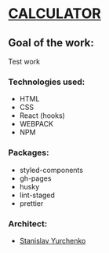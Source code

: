 # [CALCULATOR](https://stanislavyurchenko.github.io/calculator/.)

## Goal of the work:

Test work

### Technologies used:

- HTML
- CSS
- React (hooks)
- WEBPACK
- NPM

### Packages:

- styled-components
- gh-pages
- husky
- lint-staged
- prettier

### Architect:

- [Stanislav Yurchenko](https://github.com/StanislavYurchenko)
